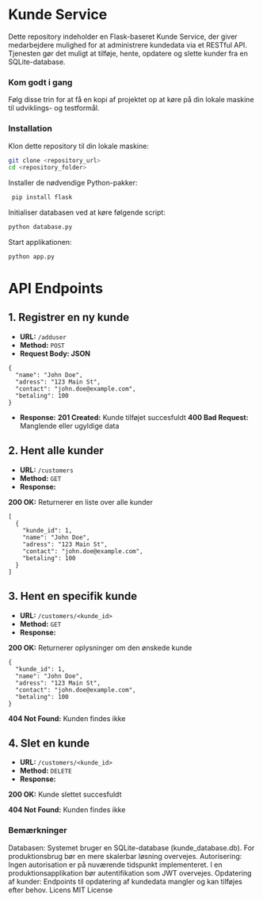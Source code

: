 # Kunde Service
Dette repository indeholder en Flask-baseret Kunde Service, der giver medarbejdere mulighed for at administrere kundedata via et RESTful API. Tjenesten gør det muligt at tilføje, hente, opdatere og slette kunder fra en SQLite-database.

### Kom godt i gang
Følg disse trin for at få en kopi af projektet op at køre på din lokale maskine til udviklings- og testformål.

### Installation
Klon dette repository til din lokale maskine:

```bash
git clone <repository_url>
cd <repository_folder>
```

Installer de nødvendige Python-pakker:

```bash
 pip install flask
```

Initialiser databasen ved at køre følgende script:

```bash
python database.py
```

Start applikationen:

```bash
python app.py
```

# API Endpoints
## 1. Registrer en ny kunde
- **URL:**  `/adduser`
- **Method:** `POST`
- **Request Body: JSON**

```
{
  "name": "John Doe",
  "adress": "123 Main St",
  "contact": "john.doe@example.com",
  "betaling": 100
}
```
- **Response:**
**201 Created:** Kunde tilføjet succesfuldt
**400 Bad Request:** Manglende eller ugyldige data
  
## 2. Hent alle kunder
- **URL:** `/customers`
- **Method:** `GET`
- **Response:**

**200 OK:** Returnerer en liste over alle kunder
```
[
  {
    "kunde_id": 1,
    "name": "John Doe",
    "adress": "123 Main St",
    "contact": "john.doe@example.com",
    "betaling": 100
  }
]
```

## 3. Hent en specifik kunde
- **URL:** `/customers/<kunde_id>`
- **Method:** `GET`
- **Response:**

**200 OK:** Returnerer oplysninger om den ønskede kunde

```
{
  "kunde_id": 1,
  "name": "John Doe",
  "adress": "123 Main St",
  "contact": "john.doe@example.com",
  "betaling": 100
}
```

**404 Not Found:** Kunden findes ikke

## 4. Slet en kunde
- **URL:** `/customers/<kunde_id>`
- **Method:** `DELETE`
- **Response:**

**200 OK:** Kunde slettet succesfuldt

**404 Not Found:** Kunden findes ikke

### Bemærkninger
Databasen: Systemet bruger en SQLite-database (kunde_database.db). For produktionsbrug bør en mere skalerbar løsning overvejes.
Autorisering: Ingen autorisation er på nuværende tidspunkt implementeret. I en produktionsapplikation bør autentifikation som JWT overvejes.
Opdatering af kunder: Endpoints til opdatering af kundedata mangler og kan tilføjes efter behov.
Licens
MIT License
